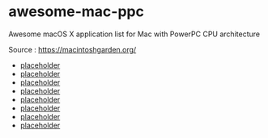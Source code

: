 # awesome-mac-ppc
Awesome macOS X application list for Mac with PowerPC CPU architecture

Source : https://macintoshgarden.org/

- [placeholder](#placeholder)
- [placeholder](#placeholder)
- [placeholder](#placeholder)
- [placeholder](#placeholder)
- [placeholder](#placeholder)
- [placeholder](#placeholder)
- [placeholder](#placeholder)
- [placeholder](#placeholder)
